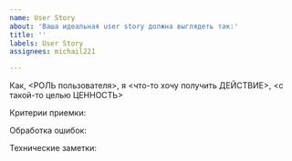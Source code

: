 ```yaml
---
name: User Story
about: 'Ваша идеальная user story должна выглядеть так:'
title: ''
labels: User Story
assignees: michail221

---
```


Как, <РОЛЬ пользователя>, я <что-то хочу получить ДЕЙСТВИЕ>, <с такой-то целью ЦЕННОСТЬ>

Критерии приемки:

Обработка ошибок:

Технические заметки:
